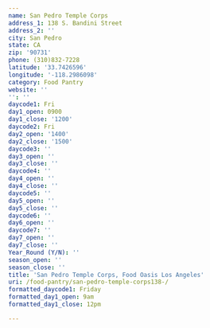 ```yaml
---
name: San Pedro Temple Corps
address_1: 138 S. Bandini Street
address_2: ''
city: San Pedro
state: CA
zip: '90731'
phone: (310)832-7228
latitude: '33.7426596'
longitude: '-118.2986098'
category: Food Pantry
website: ''
'': ''
daycode1: Fri
day1_open: 0900
day1_close: '1200'
daycode2: Fri
day2_open: '1400'
day2_close: '1500'
daycode3: ''
day3_open: ''
day3_close: ''
daycode4: ''
day4_open: ''
day4_close: ''
daycode5: ''
day5_open: ''
day5_close: ''
daycode6: ''
day6_open: ''
daycode7: ''
day7_open: ''
day7_close: ''
Year_Round (Y/N): ''
season_open: ''
season_close: ''
title: 'San Pedro Temple Corps, Food Oasis Los Angeles'
uri: /food-pantry/san-pedro-temple-corps138-/
formatted_daycode1: Friday
formatted_day1_open: 9am
formatted_day1_close: 12pm

---
```


